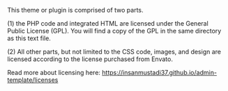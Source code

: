  This theme or plugin is comprised of two parts.

(1) the PHP code and integrated HTML are licensed under the General Public
License (GPL). You will find a copy of the GPL in the same directory as this
text file.

(2) All other parts, but not limited to the CSS code, images, and design are
licensed according to the license purchased from Envato.

Read more about licensing here: https://insanmustadi37.github.io/admin-template/licenses
